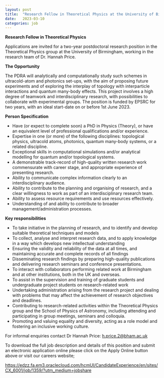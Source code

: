 ```yaml
---
layout: post
title:  "Research Fellow in Theoretical Physics at the University of Birmingham"
date:   2023-03-10
categories: job
---
```

**Research Fellow in Theoretical Physics**

Applications are invited for a two-year postdoctoral research position in the Theoretical Physics group at the University of Birmingham, working in the research team of Dr. Hannah Price.

**The Opportunity**

The PDRA will analytically and computationally study such schemes in ultracold-atom and photonics set-ups, with the aim of  proposing future experiments and of exploring the interplay of topology with interparticle interactions and quantum many-body effects. This project involves a high degree of teamwork and interdisciplinary research, with possibilities to collaborate with experimental groups. The position is funded by EPSRC for two years, with an ideal start-date on or before 1st June 2023.

**Person Specification**

- Have (or expect to complete soon) a PhD in Physics (Theory), or have an equivalent level of professional qualifications and/or experience.
- Expertise in one (or more) of the following disciplines: topological physics, ultracold atoms, photonics, quantum many-body systems, or a related discipline.
- Exceptional skills in computational simulations and/or analytical modelling for quantum and/or topological systems.
- A demonstrable track-record of high-quality written research work commensurate with career stage, and appropriate experience of presenting research.
- Ability to communicate complex information clearly to an interdisciplinary audience.
- Ability to contribute to the planning and organising of research, and a clear willingness to work as part of an interdisciplinary research team.
- Ability to assess resource requirements and use resources effectively.
- Understanding of and ability to contribute to broader management/administration processes.

**Key responsibilities**

- To take initiative in the planning of research, and to identify and develop suitable theoretical techniques and models
- To collect, analyse and interpret research data, and to apply knowledge in a way which develops new intellectual understanding
- Ensuring the validity and reliability of the data at all times, and maintaining accurate and complete records of all findings
- Disseminating research findings by preparing high-quality publications and delivering research seminars and conference presentations.
- To interact with collaborators performing related work at Birmingham and at other institutions, both in the UK and overseas.
- To assist in the supervision and training of graduate students and undergraduate project students on research-related work
- Undertaking administration arising from the research project and dealing with problems that may affect the achievement of research objectives and deadlines.
- Contributing to research-related activities within the Theoretical Physics group and the School of Physics of Astronomy, including attending and participating in group meetings, seminars and colloquia.
- Promoting and valuing equality and diversity, acting as a role model and fostering an inclusive working culture.

For informal enquiries contact Dr Hannah Price: h.price.2@bham.ac.uk

To download the full job description and details of this position and submit an electronic application online please click on the Apply Online button above or visit our careers website;

<a href="https://edzz.fa.em3.oraclecloud.com/hcmUI/CandidateExperience/en/sites/CX_6001/job/1359/?utm_medium=jobshare"> https://edzz.fa.em3.oraclecloud.com/hcmUI/CandidateExperience/en/sites/CX_6001/job/1359/?utm_medium=jobshare </a>

